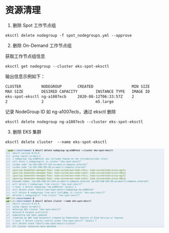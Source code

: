 # 资源清理

1.	删除 Spot 工作节点组

```
eksctl delete nodegroup -f spot_nodegroups.yml --approve
```

2.	删除 On-Demand 工作节点组

获取工作节点组信息

```
eksctl get nodegroup --cluster eks-spot-eksctl
```
输出信息示例如下：

```
CLUSTER         NODEGROUP       CREATED                 MIN SIZE        MAX SIZE        DESIRED CAPACITY        INSTANCE TYPE   IMAGE ID
eks-spot-eksctl ng-a1007ecb     2020-08-12T06:33:57Z    2               2               2                       m5.large
```

记录 NodeGroup ID 如 ng-a1007ecb，通过 eksctl 删除
```
eksctl delete nodegroup ng-a1007ecb --cluster eks-spot-eksctl
```

3. 删除 EKS 集群

```
eksctl delete cluster  --name eks-spot-eksctl
```


![](../image/eks-spot/cleancluster.jpg)